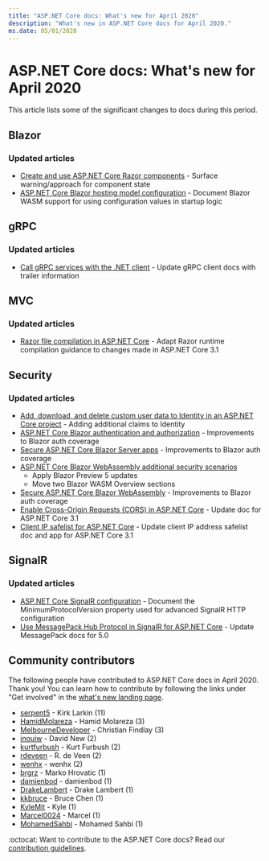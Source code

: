 ```yaml
---
title: "ASP.NET Core docs: What's new for April 2020"
description: "What's new in ASP.NET Core docs for April 2020."
ms.date: 05/01/2020
---
```


# ASP.NET Core docs: What's new for April 2020

This article lists some of the significant changes to docs during this period.

## Blazor

### Updated articles

- [Create and use ASP.NET Core Razor components](../blazor/components.md) - Surface warning/approach for component state
- [ASP.NET Core Blazor hosting model configuration](../blazor/hosting-model-configuration.md) - Document Blazor WASM support for using configuration values in startup logic

## gRPC

### Updated articles

- [Call gRPC services with the .NET client](../grpc/client.md) - Update gRPC client docs with trailer information

## MVC

### Updated articles

- [Razor file compilation in ASP.NET Core](../mvc/views/view-compilation.md) - Adapt Razor runtime compilation guidance to changes made in ASP.NET Core 3.1

## Security

### Updated articles

- [Add, download, and delete custom user data to Identity in an ASP.NET Core project](../security/authentication/add-user-data.md) - Adding additional claims to Identity
- [ASP.NET Core Blazor authentication and authorization](../security/blazor/index.md) - Improvements to Blazor auth coverage
- [Secure ASP.NET Core Blazor Server apps](../security/blazor/server.md) - Improvements to Blazor auth coverage
- [ASP.NET Core Blazor WebAssembly additional security scenarios](../security/blazor/webassembly/additional-scenarios.md)
  - Apply Blazor Preview 5 updates
  - Move two Blazor WASM Overview sections
- [Secure ASP.NET Core Blazor WebAssembly](../security/blazor/webassembly/index.md) - Improvements to Blazor auth coverage
- [Enable Cross-Origin Requests (CORS) in ASP.NET Core](../security/cors.md) - Update doc for ASP.NET Core 3.1
- [Client IP safelist for ASP.NET Core](../security/ip-safelist.md) - Update client IP address safelist doc and app for ASP.NET Core 3.1

## SignalR

### Updated articles

- [ASP.NET Core SignalR configuration](../signalr/configuration.md) - Document the MinimumProtocolVersion property used for advanced SignalR HTTP configuration
- [Use MessagePack Hub Protocol in SignalR for ASP.NET Core](../signalr/messagepackhubprotocol.md) - Update MessagePack docs for 5.0

## Community contributors

The following people have contributed to ASP.NET Core docs in April 2020. Thank you! You can learn how to contribute by following the links under "Get involved" in the [what's new landing page](index.yml).

- [serpent5](https://github.com/serpent5) - Kirk Larkin (11)
- [HamidMolareza](https://github.com/HamidMolareza) - Hamid Molareza (3)
- [MelbourneDeveloper](https://github.com/MelbourneDeveloper) - Christian Findlay (3)
- [inouiw](https://github.com/inouiw) - David New (2)
- [kurtfurbush](https://github.com/kurtfurbush) - Kurt Furbush (2)
- [rdeveen](https://github.com/rdeveen) - R. de Veen (2)
- [wenhx](https://github.com/wenhx) - wenhx (2)
- [brgrz](https://github.com/brgrz) - Marko Hrovatic (1)
- [damienbod](https://github.com/damienbod) - damienbod (1)
- [DrakeLambert](https://github.com/DrakeLambert) - Drake Lambert (1)
- [kkbruce](https://github.com/kkbruce) - Bruce Chen (1)
- [KyleMit](https://github.com/KyleMit) - Kyle (1)
- [Marcel0024](https://github.com/Marcel0024) - Marcel (1)
- [MohamedSahbi](https://github.com/MohamedSahbi) - Mohamed Sahbi (1)

:octocat: Want to contribute to the ASP.NET Core docs? Read our [contribution guidelines](https://github.com/dotnet/AspNetCore.Docs/blob/master/CONTRIBUTING.md).
